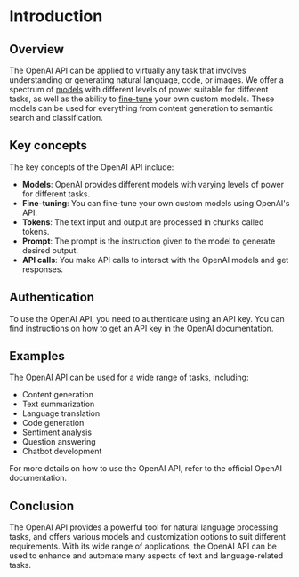 # Introduction

## Overview
The OpenAI API can be applied to virtually any task that involves understanding or generating natural language, code, or images. We offer a spectrum of [models](/en/openai/models) with different levels of power suitable for different tasks, as well as the ability to [fine-tune](/en/openai/guides/fine-tuning) your own custom models. These models can be used for everything from content generation to semantic search and classification.

## Key concepts
The key concepts of the OpenAI API include:
- **Models**: OpenAI provides different models with varying levels of power for different tasks.
- **Fine-tuning**: You can fine-tune your own custom models using OpenAI's API.
- **Tokens**: The text input and output are processed in chunks called tokens.
- **Prompt**: The prompt is the instruction given to the model to generate desired output.
- **API calls**: You make API calls to interact with the OpenAI models and get responses.

## Authentication
To use the OpenAI API, you need to authenticate using an API key. You can find instructions on how to get an API key in the OpenAI documentation.

## Examples
The OpenAI API can be used for a wide range of tasks, including:
- Content generation
- Text summarization
- Language translation
- Code generation
- Sentiment analysis
- Question answering
- Chatbot development

For more details on how to use the OpenAI API, refer to the official OpenAI documentation.

## Conclusion
The OpenAI API provides a powerful tool for natural language processing tasks, and offers various models and customization options to suit different requirements. With its wide range of applications, the OpenAI API can be used to enhance and automate many aspects of text and language-related tasks.
